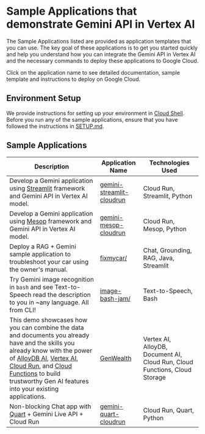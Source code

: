# Sample Applications that demonstrate Gemini API in Vertex AI

The Sample Applications listed are provided as application templates that you can use. The key goal of these applications is to get you started quickly and help you understand how you can integrate the Gemini API in Vertex AI and the necessary commands to deploy these applications to Google Cloud.

Click on the application name to see detailed documentation, sample template and instructions to deploy on Google Cloud.

## Environment Setup

We provide instructions for setting up your environment in [Cloud Shell](https://cloud.google.com/shell). Before you run any of the sample applications, ensure that you have followed the instructions in [SETUP.md](SETUP.md).

## Sample Applications

| Description                                                                                                                                                                                                                                                                                                                                                                                                                              | Application Name                                       | Technologies Used                                                          |
| ---------------------------------------------------------------------------------------------------------------------------------------------------------------------------------------------------------------------------------------------------------------------------------------------------------------------------------------------------------------------------------------------------------------------------------------- | ------------------------------------------------------ | -------------------------------------------------------------------------- |
| Develop a Gemini application using [Streamlit](https://streamlit.io/) framework and Gemini API in Vertex AI model.                                                                                                                                                                                                                                                                                                                       | [gemini-streamlit-cloudrun](gemini-streamlit-cloudrun) | Cloud Run, Streamlit, Python                                               |
| Develop a Gemini application using [Mesop](https://mesop-dev.github.io/mesop/) framework and Gemini API in Vertex AI model. | [gemini-mesop-cloudrun](gemini-mesop-cloudrun) | Cloud Run, Mesop, Python                                               |
| Deploy a RAG + Gemini sample application to troubleshoot your car using the owner's manual.                                                                                                                                                                                                                                                                                                                                              | [fixmycar/](fixmycar/)                                 | Chat, Grounding, RAG, Java, Streamlit                                      |
| Try Gemini image recognition in `bash` and see Text-to-Speech read the description to you in ~any language. All from CLI!                                                                                                                                                                                                                                                                                                                | [image-bash-jam/](image-bash-jam/)                     | Text-to-Speech, Bash                                                       |
| This demo showcases how you can combine the data and documents you already have and the skills you already know with the power of [AlloyDB AI](https://cloud.google.com/alloydb/ai?hl=en), [Vertex AI](https://cloud.google.com/vertex-ai?hl=en), [Cloud Run](https://cloud.google.com/run?hl=en), and [Cloud Functions](https://cloud.google.com/functions?hl=en) to build trustworthy Gen AI features into your existing applications. | [GenWealth](genwealth/)                                | Vertex AI, AlloyDB, Document AI, Cloud Run, Cloud Functions, Cloud Storage |
| Non-blocking Chat app with [Quart](https://quart.palletsprojects.com/en/latest/) + Gemini Live API + Cloud Run                                                                                                                                                                                                                                                                                                                           | [gemini-quart-cloudrun](gemini-quart-cloudrun)         | Cloud Run, Quart, Python                                                   |
